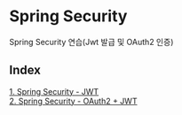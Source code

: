 # Spring Security

Spring Security 연습(Jwt 발급 및 OAuth2 인증)

## Index

[1. Spring Security - JWT](./jwt)  
[2. Spring Security - OAuth2 + JWT](./oauth2)
